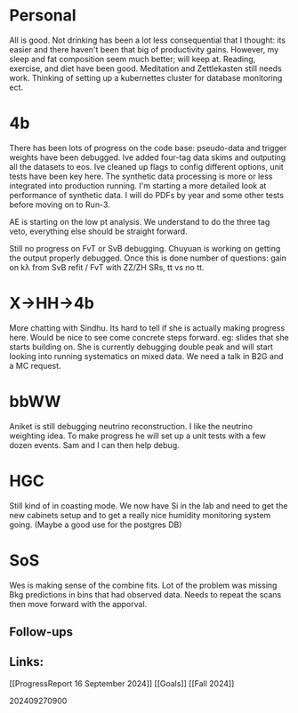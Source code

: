 # Personal 
All is good.  Not drinking has been a lot less consequential that I thought: its easier and there haven't been that big of productivity gains. However, my sleep and fat composition seem much better; will keep at. Reading, exercise, and diet have been good. Meditation and Zettlekasten still needs work. Thinking of setting up a kubernettes cluster for database monitoring ect.

# 4b
There has been lots of progress on the code base: pseudo-data and trigger weights have been debugged. Ive added four-tag data skims and outputing all the datasets to eos. Ive cleaned up flags to config different options, unit tests have been key here. The synthetic data processing is more or less integrated into production running. I'm starting a more detailed look at performance of synthetic data. I will do PDFs by year and some other tests before moving on to Run-3.

AE is starting on the low pt analysis.  We understand to do the three tag veto, everything else should be straight forward.

Still no progress on FvT or SvB debugging. Chuyuan is working on getting the output properly debugged. Once this is done number of questions: gain on kλ from SvB refit / FvT with ZZ/ZH SRs, tt vs no tt.

# X→HH→4b
More chatting with Sindhu. Its hard to tell if she is actually making progress here. Would be nice to see come concrete steps forward. eg: slides that she starts building on.  She is currently debugging double peak and will start looking into running systematics on mixed data. We need a talk in B2G and a MC request.


# bbWW
Aniket is still debugging neutrino reconstruction. I like the neutrino weighting idea.  To make progress he will set up a unit tests with a few dozen events. Sam and I can then help debug.

# HGC
Still kind of in coasting mode. We now have Si in the lab and need to get the new cabinets setup and to get a really nice humidity monitoring system going. (Maybe a good use for the postgres DB)

# SoS
Wes is making sense of the combine fits. Lot of the problem was missing Bkg predictions in bins that had observed data.  Needs to repeat the scans then move forward with the apporval. 


## Follow-ups


## Links: 
[[ProgressReport 16 September 2024]]
[[Goals]]
[[Fall 2024]]



202409270900
